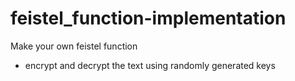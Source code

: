 # feistel_function-implementation
Make your own feistel function 
- encrypt and decrypt the text using randomly generated keys
